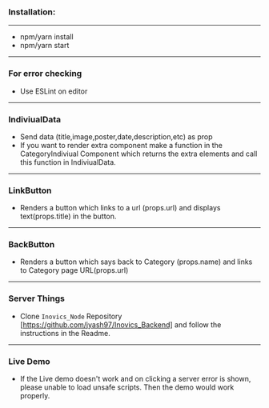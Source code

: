﻿### Installation:
___
* npm/yarn install
* npm/yarn start
___
### For error checking
* Use ESLint on editor
___
### IndiviualData
* Send data (title,image,poster,date,description,etc) as prop
* If you want to render extra component make a function in the CategoryIndiviual Component which returns the extra elements and call this function in IndiviualData.
___
### LinkButton
* Renders a button which links to a url (props.url) and displays text(props.title) in the button.
___
### BackButton
* Renders a button which says back to Category (props.name) and links to Category page URL(props.url)
___
### Server Things
- Clone `Inovics_Node` Repository [https://github.com/jyash97/Inovics_Backend] and follow the instructions in the Readme.
___
### Live Demo
- If the Live demo doesn't work and on clicking a server error is shown, please unable to load unsafe scripts. Then the demo would work properly.
